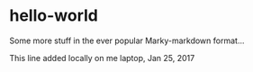 hello-world
===========

Some more stuff in the ever popular Marky-markdown format...

This line added locally on me laptop, Jan 25, 2017


